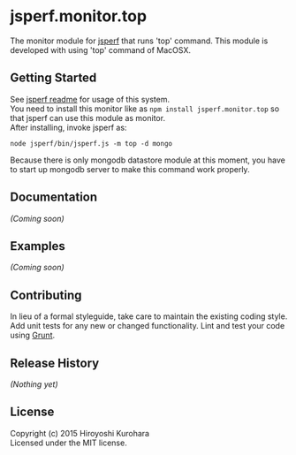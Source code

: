 # jsperf.monitor.top

The monitor module for [jsperf](https://github.com/kurohara/jsperf) that runs 'top' command.
This module is developed with using 'top' command of MacOSX.

## Getting Started
See [jsperf readme](https://github.com/kurohara/jsperf/blob/master/README.md) for usage of this system.  
You need to install this monitor like as `npm install jsperf.monitor.top` so that jsperf can use this module as monitor.  
After installing, invoke jsperf as:  
```
node jsperf/bin/jsperf.js -m top -d mongo
```  
Because there is only mongodb datastore module at this moment, you have to start up mongodb server to make this command work properly.  

## Documentation
_(Coming soon)_

## Examples
_(Coming soon)_

## Contributing
In lieu of a formal styleguide, take care to maintain the existing coding style. Add unit tests for any new or changed functionality. Lint and test your code using [Grunt](http://gruntjs.com/).

## Release History
_(Nothing yet)_

## License
Copyright (c) 2015 Hiroyoshi Kurohara  
Licensed under the MIT license.
